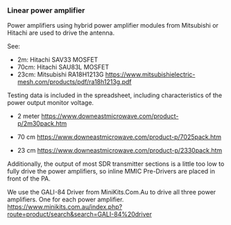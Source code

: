 ### Linear power amplifier

Power amplifiers using hybrid power amplifier modules from
Mitsubishi or Hitachi are used to drive the antenna.

See:
* 2m:   Hitachi SAV33 MOSFET
* 70cm: Hitachi SAU83L MOSFET
* 23cm: Mitsubishi RA18H1213G
   https://www.mitsubishielectric-mesh.com/products/pdf/ra18h1213g.pdf

Testing data is included in the spreadsheet, including characteristics of the power output monitor voltage.



* 2 meter
   https://www.downeastmicrowave.com/product-p/2m30pack.htm

* 70 cm
   https://www.downeastmicrowave.com/product-p/7025pack.htm

* 23 cm
   https://www.downeastmicrowave.com/product-p/2330pack.htm




Additionally, the output of most SDR transmitter sections is a little too low to fully drive the power amplifiers, so inline MMIC Pre-Drivers are placed in front of the PA.

We use the GALI-84 Driver from MiniKits.Com.Au to drive all three power amplifiers. One for each power amplifier.
   https://www.minikits.com.au/index.php?route=product/search&search=GALI-84%20driver
